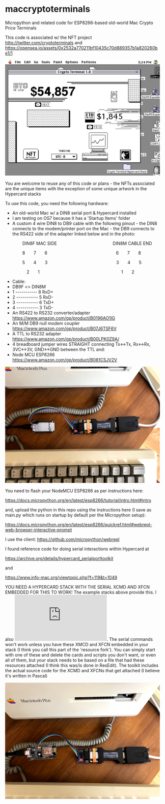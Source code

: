# maccryptoterminals
Micropython and related code for ESP8266-based old-world Mac Crypto Price Terminals

This code is associated w/ the NFT project http://twitter.com/cryptoterminals and https://opensea.io/assets/0x2532a770211bf10435c70d889357b1a820260be1/1

![Mac Crypto Terminal](https://github.com/cryptoterminals/maccryptoterminals/blob/main/Screenshot_2021-03-09_15-25-08.png?raw=true)

You are welcome to reuse any of this code or plans - the NFTs associated are the unique items with the exception of some unique artwork in the Hypercard stacks

To use this code, you need the following hardware:

* An old-world Mac w/ a DIN8 serial port & Hypercard installed
* I am testing on OS7 because it has a 'Startup Items' folder
* A custom 4 wire DIN8 to DB9 cable with the following pinout - the DIN8 connects to the modem/printer port on the Mac - the DB9 connects to the RS422 side of the adapter linked below and in the photo:

    DIN8F MAC SIDE             DIN8M CABLE END
 
    8  7  6                6  7  8
 
    5  4  3                3  4  5
 
     2  1                   1  2
 
  * Cable:
  * DB9F   <>    DIN8M                         
  * 1 ----------- 8 RxD+                          
  * 2 ----------- 5 RxD-                          
  * 3 ----------- 6 TxD+                          
  * 4 ----------- 3 TxD-
* An RS422 to RS232 converter/adapter https://www.amazon.com/gp/product/B0196AO1IG
* An M/M DB9 null modem coupler https://www.amazon.com/gp/product/B07J6TSF6V
* A TTL to RS232 adapter https://www.amazon.com/gp/product/B00LPK0Z9A/
* 4 breadboard jumper wires STRAIGHT connecting Tx<->Tx, Rx<->Rx, 3VC<->3V, GND<->GND between the TTL and:
* Node MCU ESP8266 https://www.amazon.com/gp/product/B081CSJV2V


![cable chain](https://github.com/cryptoterminals/maccryptoterminals/blob/main/IMG_7368.jpg?raw=true)


You need to flash your NodeMCU ESP8266 as per instructions here:

https://docs.micropython.org/en/latest/esp8266/tutorial/intro.html#intro

and, upload the python in this repo using the instructions here (I save as main.py which runs on startup by default per the Micropython setup):

https://docs.micropython.org/en/latest/esp8266/quickref.html#webrepl-web-browser-interactive-prompt

I use the client: https://github.com/micropython/webrepl

I found reference code for doing serial interactions within Hypercard at 

https://archive.org/details/hypercard_serialporttoolkit

and

https://www.info-mac.org/viewtopic.php?f=119&t=1049

YOU NEED A HYPERCARD STACK WITH THE SERIAL XCMD AND XFCN EMBEDDED FOR THIS TO WORK! The example stacks above provide this. I also ![added it to the repo](https://github.com/cryptoterminals/maccryptoterminals/blob/main/HyperCardSerialToolkit.img). The serial commands won't work unless you have these XMCD and XFCN embedded in your stack (I think you call this part of the 'resource fork'). You can simply start with one of these and delete the cards and scripts you don't want, or even all of them, but your stack needs to be based on a file that had these resources attached (I think this was/is done in ResEdit). The toolkit includes the actual source code for the XCMD and XFCNs that get attached (I believe it's written in Pascal) 

![cable chain2](https://github.com/cryptoterminals/maccryptoterminals/blob/main/IMG_7369.jpg?raw=true)
